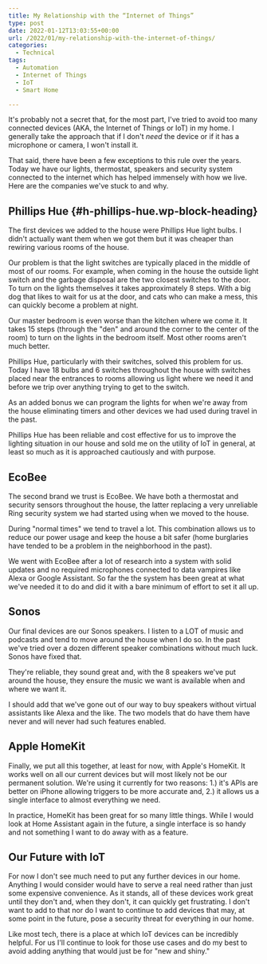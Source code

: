 ```yaml
---
title: My Relationship with the “Internet of Things”
type: post
date: 2022-01-12T13:03:55+00:00
url: /2022/01/my-relationship-with-the-internet-of-things/
categories:
  - Technical
tags:
  - Automation
  - Internet of Things
  - IoT
  - Smart Home

---
```

It's probably not a secret that, for the most part, I've tried to avoid too many connected devices (AKA, the Internet of Things or IoT) in my home. I generally take the approach that if I don't _need_ the device or if it has a microphone or camera, I won't install it.

That said, there have been a few exceptions to this rule over the years. Today we have our lights, thermostat, speakers and security system connected to the internet which has helped immensely with how we live. Here are the companies we've stuck to and why.

## Phillips Hue {#h-phillips-hue.wp-block-heading}

The first devices we added to the house were Phillips Hue light bulbs. I didn't actually want them when we got them but it was cheaper than rewiring various rooms of the house.

Our problem is that the light switches are typically placed in the middle of most of our rooms. For example, when coming in the house the outside light switch and the garbage disposal are the two closest switches to the door. To turn on the lights themselves it takes approximately 8 steps. With a big dog that likes to wait for us at the door, and cats who can make a mess, this can quickly become a problem at night.

Our master bedroom is even worse than the kitchen where we come it. It takes 15 steps (through the "den" and around the corner to the center of the room) to turn on the lights in the bedroom itself. Most other rooms aren't much better.

Phillips Hue, particularly with their switches, solved this problem for us. Today I have 18 bulbs and 6 switches throughout the house with switches placed near the entrances to rooms allowing us light where we need it and before we trip over anything trying to get to the switch.

As an added bonus we can program the lights for when we're away from the house eliminating timers and other devices we had used during travel in the past.

Phillips Hue has been reliable and cost effective for us to improve the lighting situation in our house and sold me on the utility of IoT in general, at least so much as it is approached cautiously and with purpose.

## EcoBee

The second brand we trust is EcoBee. We have both a thermostat and security sensors throughout the house, the latter replacing a very unreliable Ring security system we had started using when we moved to the house.

During "normal times" we tend to travel a lot. This combination allows us to reduce our power usage and keep the house a bit safer (home burglaries have tended to be a problem in the neighborhood in the past).

We went with EcoBee after a lot of research into a system with solid updates and no required microphones connected to data vampires like Alexa or Google Assistant. So far the the system has been great at what we've needed it to do and did it with a bare minimum of effort to set it all up.

## Sonos

Our final devices are our Sonos speakers. I listen to a LOT of music and podcasts and tend to move around the house when I do so. In the past we've tried over a dozen different speaker combinations without much luck. Sonos have fixed that.

They're reliable, they sound great and, with the 8 speakers we've put around the house, they ensure the music we want is available when and where we want it.

I should add that we've gone out of our way to buy speakers without virtual assistants like Alexa and the like. The two models that do have them have never and will never had such features enabled.

## Apple HomeKit

Finally, we put all this together, at least for now, with Apple's HomeKit. It works well on all our current devices but will most likely not be our permanent solution. We're using it currently for two reasons: 1.) it's APIs are better on iPhone allowing triggers to be more accurate and, 2.) it allows us a single interface to almost everything we need.

In practice, HomeKit has been great for so many little things. While I would look at Home Assistant again in the future, a single interface is so handy and not something I want to do away with as a feature.

## Our Future with IoT

For now I don't see much need to put any further devices in our home. Anything I would consider would have to serve a real need rather than just some expensive convenience. As it stands, all of these devices work great until they don't and, when they don't, it can quickly get frustrating. I don't want to add to that nor do I want to continue to add devices that may, at some point in the future, pose a security threat for everything in our home.

Like most tech, there is a place at which IoT devices can be incredibly helpful. For us I'll continue to look for those use cases and do my best to avoid adding anything that would just be for "new and shiny."